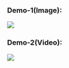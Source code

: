 ### Demo-1(Image):
![](https://media.giphy.com/media/47Is8dxlpEL28stL0V/giphy.gif)

### Demo-2(Video):

![](https://media.giphy.com/media/1dOk2eb3RIBgIlESkL/giphy.gif)
